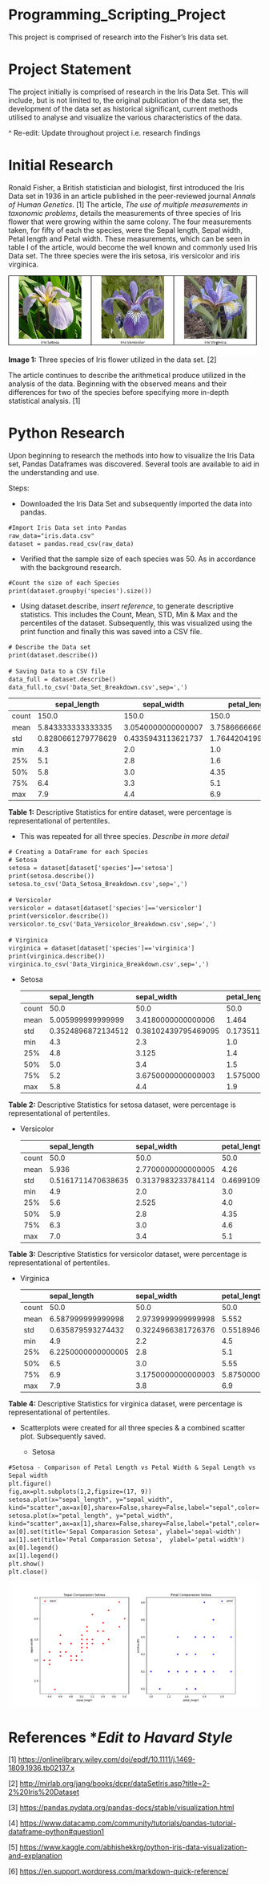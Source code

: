 # Programming_Scripting_Project
This project is comprised of research into the Fisher’s Iris data set.


# Project Statement
The project initially is comprised of research in the Iris Data Set. This will include, but is not limited to, the original publication of the data set, the development of the data set as historical significant, current methods utilised to analyse and visualize the various characteristics of the data.

^ Re-edit: Update throughout project i.e. research findings

# Initial Research
Ronald Fisher, a British statistician and biologist, first introduced the Iris Data set in 1936 in an article published in the peer-reviewed journal *Annals of Human Genetics*. [1] The article, *The use of multiple measurements in taxonomic problems*, details the measurements of three species of Iris flower that were growing within the same colony. The four measurements taken, for fifty of each the species, were the Sepal length, Sepal width, Petal length and Petal width. These measurements, which can be seen in table I of the article, would become the well known and commonly used Iris Data set. The three species were the iris setosa, iris versicolor and iris virginica.

![](Iris_Images.png)
<b>Image 1:</b> Three species of Iris flower utilized in the data set. [2]

The article continues to describe the arithmetical produce utilized in the analysis of the data. Beginning with the observed means and their differences for two of the species before specifying more in-depth statistical analysis. [1]

# Python Research
Upon beginning to research the methods into how to visualize the Iris Data set, Pandas Dataframes was discovered. Several tools are available to aid in the understanding and use. 

Steps:
* Downloaded the Iris Data Set and subsequently imported the data into pandas.
~~~~
#Import Iris Data set into Pandas
raw_data="iris.data.csv"
dataset = pandas.read_csv(raw_data)
~~~~
* Verified that the sample size of each species was 50. As in accordance with the background research.
~~~
#Count the size of each Species
print(dataset.groupby('species').size())
~~~
* Using dataset.describe, *insert reference*,  to generate descriptive statistics. This includes the Count, Mean, STD, Min & Max and the percentiles of the dataset. Subsequently, this was visualized using the print function and finally this was saved into a CSV file.
~~~
# Describe the Data set
print(dataset.describe())

# Saving Data to a CSV file
data_full = dataset.describe()
data_full.to_csv('Data_Set_Breakdown.csv',sep=',')
~~~
 
|       | sepal_length       | sepal_width        | petal_length       | petal_width        | 
|-------|--------------------|--------------------|--------------------|--------------------| 
| count | 150.0              | 150.0              | 150.0              | 150.0              | 
| mean  | 5.843333333333335  | 3.0540000000000007 | 3.7586666666666693 | 1.1986666666666672 | 
| std   | 0.8280661279778629 | 0.4335943113621737 | 1.7644204199522617 | 0.7631607417008414 | 
| min   | 4.3                | 2.0                | 1.0                | 0.1                | 
| 25%   | 5.1                | 2.8                | 1.6                | 0.3                | 
| 50%   | 5.8                | 3.0                | 4.35               | 1.3                | 
| 75%   | 6.4                | 3.3                | 5.1                | 1.8                | 
| max   | 7.9                | 4.4                | 6.9                | 2.5                | 

<b>Table 1:</b> Descriptive Statistics for entire dataset, were percentage is representational of pertentiles.

* This was repeated for all three species. *Describe in more detail*
~~~
# Creating a DataFrame for each Species
# Setosa
setosa = dataset[dataset['species']=='setosa']
print(setosa.describe())
setosa.to_csv('Data_Setosa_Breakdown.csv',sep=',')

# Versicolor
versicolor = dataset[dataset['species']=='versicolor']
print(versicolor.describe())
versicolor.to_csv('Data_Versicolor_Breakdown.csv',sep=',')

# Virginica
virginica = dataset[dataset['species']=='virginica']
print(virginica.describe())
virginica.to_csv('Data_Virginica_Breakdown.csv',sep=',')
~~~
  * Setosa

    |       | sepal_length       | sepal_width         | petal_length       | petal_width         | 
    |-------|--------------------|---------------------|--------------------|---------------------| 
    | count | 50.0               | 50.0                | 50.0               | 50.0                | 
    | mean  | 5.005999999999999  | 3.4180000000000006  | 1.464              | 0.2439999999999999  | 
    | std   | 0.3524896872134512 | 0.38102439795469095 | 0.1735111594364455 | 0.10720950308167837 | 
    | min   | 4.3                | 2.3                 | 1.0                | 0.1                 | 
    | 25%   | 4.8                | 3.125               | 1.4                | 0.2                 | 
    | 50%   | 5.0                | 3.4                 | 1.5                | 0.2                 | 
    | 75%   | 5.2                | 3.6750000000000003  | 1.5750000000000002 | 0.3                 | 
    | max   | 5.8                | 4.4                 | 1.9                | 0.6                 |
 <b>Table 2:</b> Descriptive Statistics for setosa dataset, were percentage is representational of pertentiles.

  * Versicolor

    |       | sepal_length       | sepal_width        | petal_length        | petal_width        | 
    |-------|--------------------|--------------------|---------------------|--------------------| 
    | count | 50.0               | 50.0               | 50.0                | 50.0               | 
    | mean  | 5.936              | 2.7700000000000005 | 4.26                | 1.3259999999999998 | 
    | std   | 0.5161711470638635 | 0.3137983233784114 | 0.46991097723995806 | 0.197752680004544  | 
    | min   | 4.9                | 2.0                | 3.0                 | 1.0                | 
    | 25%   | 5.6                | 2.525              | 4.0                 | 1.2                | 
    | 50%   | 5.9                | 2.8                | 4.35                | 1.3                | 
    | 75%   | 6.3                | 3.0                | 4.6                 | 1.5                | 
    | max   | 7.0                | 3.4                | 5.1                 | 1.8                | 
 <b>Table 3:</b> Descriptive Statistics for versicolor dataset, were percentage is representational of pertentiles.

  * Virginica

    |       | sepal_length       | sepal_width        | petal_length       | petal_width         | 
    |-------|--------------------|--------------------|--------------------|---------------------| 
    | count | 50.0               | 50.0               | 50.0               | 50.0                | 
    | mean  | 6.587999999999998  | 2.9739999999999998 | 5.552              | 2.026               | 
    | std   | 0.635879593274432  | 0.3224966381726376 | 0.5518946956639835 | 0.27465005563666733 | 
    | min   | 4.9                | 2.2                | 4.5                | 1.4                 | 
    | 25%   | 6.2250000000000005 | 2.8                | 5.1                | 1.8                 | 
    | 50%   | 6.5                | 3.0                | 5.55               | 2.0                 | 
    | 75%   | 6.9                | 3.1750000000000003 | 5.875000000000001  | 2.3                 | 
    | max   | 7.9                | 3.8                | 6.9                | 2.5                 | 
 <b>Table 4:</b> Descriptive Statistics for virginica dataset, were percentage is representational of pertentiles.


* Scatterplots were created for all three species & a combined scatter plot. Subsequently saved.

  * Setosa
~~~
#Setosa - Comparison of Petal Length vs Petal Width & Sepal Length vs Sepal width
plt.figure()
fig,ax=plt.subplots(1,2,figsize=(17, 9))
setosa.plot(x="sepal_length", y="sepal_width", kind="scatter",ax=ax[0],sharex=False,sharey=False,label="sepal",color='r')
setosa.plot(x="petal_length", y="petal_width", kind="scatter",ax=ax[1],sharex=False,sharey=False,label="petal",color='b')
ax[0].set(title='Sepal Comparasion Setosa', ylabel='sepal-width')
ax[1].set(title='Petal Comparasion Setosa',  ylabel='petal-width')
ax[0].legend()
ax[1].legend()
plt.show()
plt.close()
~~~

![](Setosa_Scatter.png)

# References **Edit to Havard Style*

[1] https://onlinelibrary.wiley.com/doi/epdf/10.1111/j.1469-1809.1936.tb02137.x

[2] http://mirlab.org/jang/books/dcpr/dataSetIris.asp?title=2-2%20Iris%20Dataset

[3] https://pandas.pydata.org/pandas-docs/stable/visualization.html

[4] https://www.datacamp.com/community/tutorials/pandas-tutorial-dataframe-python#question1

[5] https://www.kaggle.com/abhishekkrg/python-iris-data-visualization-and-explanation

[6] https://en.support.wordpress.com/markdown-quick-reference/
